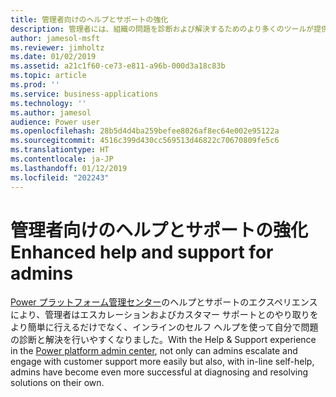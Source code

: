 ```yaml
---
title: 管理者向けのヘルプとサポートの強化
description: 管理者には、組織の問題を診断および解決するためのより多くのツールが提供されます
author: jamesol-msft
ms.reviewer: jimholtz
ms.date: 01/02/2019
ms.assetid: a21c1f60-ce73-e811-a96b-000d3a18c83b
ms.topic: article
ms.prod: ''
ms.service: business-applications
ms.technology: ''
ms.author: jamesol
audience: Power user
ms.openlocfilehash: 28b5d4d4ba259befee8026af8ec64e002e95122a
ms.sourcegitcommit: 4516c399d430cc569513d46822c70670809fe5c6
ms.translationtype: HT
ms.contentlocale: ja-JP
ms.lasthandoff: 01/12/2019
ms.locfileid: "202243"
---
```

# <a name="enhanced-help-and-support-for-admins"></a><span data-ttu-id="7c7b1-103">管理者向けのヘルプとサポートの強化</span><span class="sxs-lookup"><span data-stu-id="7c7b1-103">Enhanced help and support for admins</span></span>




<span data-ttu-id="7c7b1-104">[Power プラットフォーム管理センター](https://go.microsoft.com/fwlink/?linkid=875536)のヘルプとサポートのエクスペリエンスにより、管理者はエスカレーションおよびカスタマー サポートとのやり取りをより簡単に行えるだけでなく、インラインのセルフ ヘルプを使って自分で問題の診断と解決を行いやすくなりました。</span><span class="sxs-lookup"><span data-stu-id="7c7b1-104">With the Help & Support experience in the [Power platform admin center](https://go.microsoft.com/fwlink/?linkid=875536), not only can admins escalate and engage with customer support more easily but also, with in-line self-help, admins have become even more successful at diagnosing and resolving solutions on their own.</span></span>
